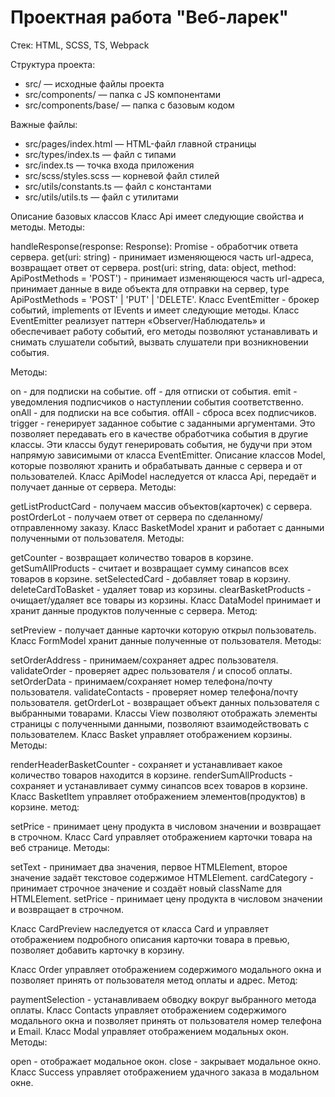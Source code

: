 # Проектная работа "Веб-ларек"

Стек: HTML, SCSS, TS, Webpack

Структура проекта:
- src/ — исходные файлы проекта
- src/components/ — папка с JS компонентами
- src/components/base/ — папка с базовым кодом

Важные файлы:
- src/pages/index.html — HTML-файл главной страницы
- src/types/index.ts — файл с типами
- src/index.ts — точка входа приложения
- src/scss/styles.scss — корневой файл стилей
- src/utils/constants.ts — файл с константами
- src/utils/utils.ts — файл с утилитами

Описание базовых классов
Класс Api имеет следующие свойства и методы.
Методы:

handleResponse(response: Response): Promise<object> - обработчик ответа сервера.
get(uri: string) - принимает изменяющеюся часть url-адреса, возвращает ответ от сервера.
post(uri: string, data: object, method: ApiPostMethods = 'POST') - принимает изменяющеюся часть url-адреса, принимает данные в виде объекта для отправки на сервер, type ApiPostMethods = 'POST' | 'PUT' | 'DELETE'.
Класс EventEmitter - брокер событий, implements от IEvents и имеет следующие методы.
Класс EventEmitter реализует паттерн «Observer/Наблюдатель» и обеспечивает работу событий, его методы позволяют устанавливать и снимать слушатели событий, вызвать слушатели при возникновении события.

Методы:

on - для подписки на событие.
off - для отписки от события.
emit - уведомления подписчиков о наступлении события соответственно.
onAll - для подписки на все события.
offAll - сброса всех подписчиков.
trigger - генерирует заданное событие с заданными аргументами. Это позволяет передавать его в качестве обработчика события в другие классы. Эти классы будут генерировать события, не будучи при этом напрямую зависимыми от класса EventEmitter.
Описание классов Model, которые позволяют хранить и обрабатывать данные с сервера и от пользователей.
Класс ApiModel наследуется от класса Api, передаёт и получает данные от сервера.
Методы:

getListProductCard - получаем массив объектов(карточек) с сервера.
postOrderLot - получаем ответ от сервера по сделанному/отправленному заказу.
Класс BasketModel хранит и работает с данными полученными от пользователя.
Методы:

getCounter - возвращает количество товаров в корзине.
getSumAllProducts - считает и возвращает сумму синапсов всех товаров в корзине.
setSelectedСard - добавляет товар в корзину.
deleteCardToBasket - удаляет товар из корзины.
clearBasketProducts - очищает/удаляет все товары из корзины.
Класс DataModel принимает и хранит данные продуктов полученные с сервера.
Метод:

setPreview - получает данные карточки которую открыл пользователь.
Класс FormModel хранит данные полученные от пользователя.
Методы:

setOrderAddress - принимаем/сохраняет адрес пользователя.
validateOrder - проверяет адрес пользователя / и способ оплаты.
setOrderData - принимаем/сохраняет номер телефона/почту пользователя.
validateContacts - проверяет номер телефона/почту пользователя.
getOrderLot - возвращает объект данных пользователя с выбранными товарами.
Классы View позволяют отображать элементы страницы с полученными данными, позволяют взаимодействовать с пользователем.
Класс Basket управляет отображением корзины.
Методы:

renderHeaderBasketCounter - сохраняет и устанавливает какое количество товаров находится в корзине.
renderSumAllProducts - сохраняет и устанавливает сумму синапсов всех товаров в корзине.
Класс BasketItem управляет отображением элементов(продуктов) в корзине.
метод:

setPrice - принимает цену продукта в числовом значении и возвращает в строчном.
Класс Card управляет отображением карточки товара на веб странице.
Методы:

setText - принимает два значения, первое HTMLElement, второе значение задаёт текстовое содержимое HTMLElement.
cardCategory - принимает строчное значение и создаёт новый className для HTMLElement.
setPrice - принимает цену продукта в числовом значении и возвращает в строчном.

Класс CardPreview наследуется от класса Card и управляет отображением подробного описания карточки товара в превью, позволяет добавить карточку в корзину.

Класс Order управляет отображением содержимого модального окна и позволяет принять от пользователя метод оплаты и адрес.
Метод:

paymentSelection - устанавливаем обводку вокруг выбранного метода оплаты.
Класс Contacts управляет отображением содержимого модального окна и позволяет принять от пользователя номер телефона и Email.
Класс Modal управляет отображением модальных окон.
Методы:

open - отображает модальное окон.
close - закрывает модальное окно.
Класс Success управляет отображением удачного заказа в модальном окне.
